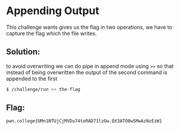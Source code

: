 
# Appending Output

This challenge wants gives us the flag in two operations, we have to capture the flag which the file writes.

## Solution:

to avoid overwriting we can do pipe in append mode using `>>` so that instead of being overwritten the output of the second command is appended to the first 

```sh
$ /challenge/run >> the-flag
```

## Flag: 

```
pwn.college{UMn1NTUjCjMVDu74toRAD71lzOw.QX3ATO0wSMwAzNzEzW}
```



